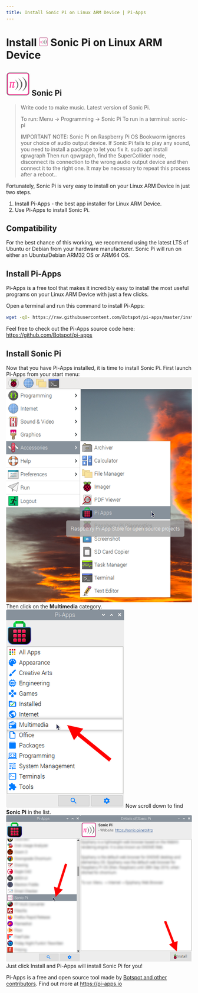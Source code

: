 ```yaml
---
title: Install Sonic Pi on Linux ARM Device | Pi-Apps
---
```

<div class="simple-install-content content">

# Install <img src="/img/app-icons/Sonic Pi/icon-64.png" height=24> Sonic Pi on Linux ARM Device

## <img src="/img/app-icons/Sonic Pi/icon-64.png"> Sonic Pi
> Write code to make music. Latest version of Sonic Pi.
> 
> To run: Menu -> Programming -> Sonic Pi
> To run in a terminal: sonic-pi
> 
> IMPORTANT NOTE: Sonic Pi on Raspberry Pi OS Bookworm ignores your choice of audio output device. If Sonic Pi fails to play any sound, you need to install a package to let you fix it.
> sudo apt install qpwgraph
> Then run qpwgraph, find the SuperCollider node, disconnect its connection to the wrong audio output device and then connect it to the right one. It may be necessary to repeat this process after a reboot..

Fortunately, Sonic Pi is very easy to install on your Linux ARM Device in just two steps.
1. Install Pi-Apps - the best app installer for Linux ARM Device.
2. Use Pi-Apps to install Sonic Pi.
</div>
<div class="simple-install-content content">

## Compatibility
For the best chance of this working, we recommend using the latest LTS of Ubuntu or Debian from your hardware manufacturer.
Sonic Pi will run on either an Ubuntu/Debian ARM32 OS or ARM64 OS.
</div>
<div class="simple-install-content content">

## Install Pi-Apps

Pi-Apps is a free tool that makes it incredibly easy to install the most useful programs on your Linux ARM Device with just a few clicks.

Open a terminal and run this command to install Pi-Apps:
```bash
wget -qO- https://raw.githubusercontent.com/Botspot/pi-apps/master/install | bash
```
Feel free to check out the Pi-Apps source code here: https://github.com/Botspot/pi-apps
</div>
<div class="simple-install-content content">

## Install Sonic Pi

Now that you have Pi-Apps installed, it is time to install Sonic Pi.
First launch Pi-Apps from your start menu:
<img src="/img/start-menu.png">
Then click on the <b>Multimedia</b> category.
<img src="/img/category-selections/Multimedia.png">
Now scroll down to find <b>Sonic Pi</b> in the list.
<img src="/img/app-icons/Sonic Pi/app-selection.png">
Just click Install and Pi-Apps will install Sonic Pi for you!
</div>
<div class="simple-install-content content">

Pi-Apps is a free and open source tool made by [Botspot and other contributors](/about/#contributors). Find out more at https://pi-apps.io
</div>
